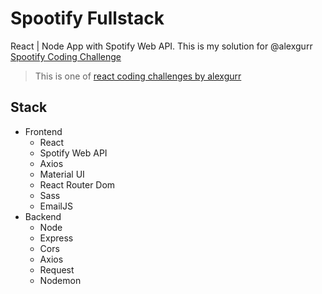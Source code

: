 # Spootify Fullstack

React | Node App with Spotify Web API.
This is my solution for @alexgurr [Spootify Coding Challenge](https://github.com/alexgurr/react-coding-challenges/tree/master/spootify)

> This is one of [react coding challenges by alexgurr](https://github.com/alexgurr/react-coding-challenges/)

## Stack

- Frontend
  - React
  - Spotify Web API
  - Axios
  - Material UI
  - React Router Dom
  - Sass
  - EmailJS
- Backend
  - Node
  - Express
  - Cors
  - Axios
  - Request
  - Nodemon
